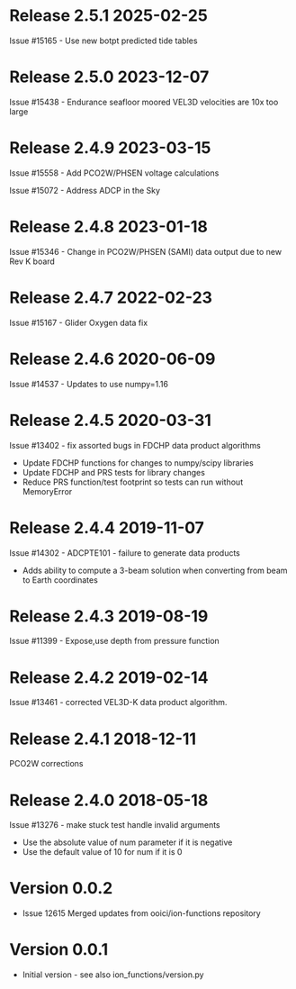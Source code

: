 # Release 2.5.1 2025-02-25

Issue #15165 - Use new botpt predicted tide tables

# Release 2.5.0 2023-12-07

Issue #15438 - Endurance seafloor moored VEL3D velocities are 10x too large

# Release 2.4.9 2023-03-15

Issue #15558 - Add PCO2W/PHSEN voltage calculations 

Issue #15072 - Address ADCP in the Sky

# Release 2.4.8 2023-01-18

Issue #15346 - Change in PCO2W/PHSEN (SAMI) data output due to new Rev K board

# Release 2.4.7 2022-02-23

Issue #15167 - Glider Oxygen data fix

# Release 2.4.6 2020-06-09

Issue #14537 - Updates to use numpy=1.16

# Release 2.4.5 2020-03-31

Issue #13402 - fix assorted bugs in FDCHP data product algorithms
- Update FDCHP functions for changes to numpy/scipy libraries
- Update FDCHP and PRS tests for library changes
- Reduce PRS function/test footprint so tests can run without MemoryError

# Release 2.4.4 2019-11-07

Issue #14302 - ADCPTE101 - failure to generate data products
- Adds ability to compute a 3-beam solution when converting from beam to Earth coordinates

# Release 2.4.3 2019-08-19

Issue #11399 - Expose,use depth from pressure function

# Release 2.4.2 2019-02-14

Issue #13461 - corrected VEL3D-K data product algorithm.

# Release 2.4.1 2018-12-11

PCO2W corrections

# Release 2.4.0 2018-05-18

Issue #13276 - make stuck test handle invalid arguments
- Use the absolute value of num parameter if it is negative
- Use the default value of 10 for num if it is 0

# Version 0.0.2

* Issue 12615 Merged updates from ooici/ion-functions repository

# Version 0.0.1

* Initial version - see also ion_functions/version.py
